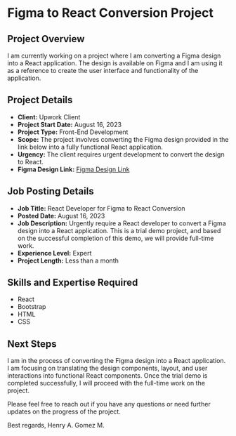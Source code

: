 # Figma to React Conversion Project

## Project Overview
I am currently working on a project where I am converting a Figma design into a React application. The design is available on Figma and I am using it as a reference to create the user interface and functionality of the application.

## Project Details
- **Client:** Upwork Client
- **Project Start Date:** August 16, 2023
- **Project Type:** Front-End Development
- **Scope:** The project involves converting the Figma design provided in the link below into a fully functional React application.
- **Urgency:** The client requires urgent development to convert the design to React.
- **Figma Design Link:** [Figma Design Link](https://www.figma.com/file/DBTcufAy9ZVvlctsGsKTaz/xm?node-id=152%3A1594&mode=dev)

## Job Posting Details
- **Job Title:** React Developer for Figma to React Conversion
- **Posted Date:** August 16, 2023
- **Job Description:** Urgently require a React developer to convert a Figma design into a React application. This is a trial demo project, and based on the successful completion of this demo, we will provide full-time work.
- **Experience Level:** Expert
- **Project Length:** Less than a month

## Skills and Expertise Required
- React
- Bootstrap
- HTML
- CSS

## Next Steps
I am in the process of converting the Figma design into a React application. I am focusing on translating the design components, layout, and user interactions into functional React components. Once the trial demo is completed successfully, I will proceed with the full-time work on the project.

Please feel free to reach out if you have any questions or need further updates on the progress of the project.

Best regards,
Henry A. Gomez M.
